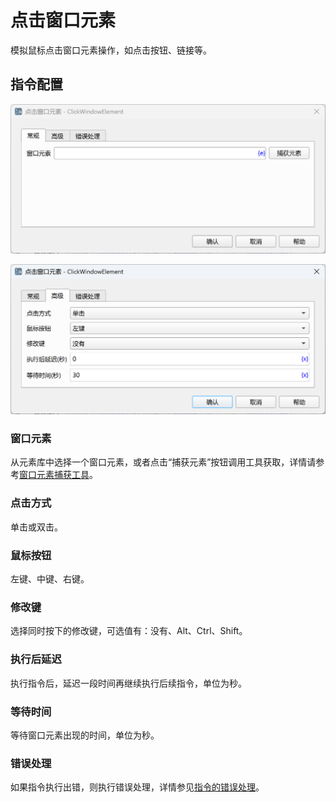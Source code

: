 # 点击窗口元素

模拟鼠标点击窗口元素操作，如点击按钮、链接等。

## 指令配置

![点击窗口元素常规配置对话框](click_window_element_general_config.png)

![点击窗口元素高级配置对话框](click_window_element_advanced_config.png)

### 窗口元素

从元素库中选择一个窗口元素，或者点击“捕获元素”按钮调用工具获取，详情请参考[窗口元素捕获工具](../../manual/window_element_capture_tool.md)。

### 点击方式

单击或双击。

### 鼠标按钮

左键、中键、右键。

### 修改键

选择同时按下的修改键，可选值有：没有、Alt、Ctrl、Shift。

### 执行后延迟

执行指令后，延迟一段时间再继续执行后续指令，单位为秒。

### 等待时间

等待窗口元素出现的时间，单位为秒。

### 错误处理

如果指令执行出错，则执行错误处理，详情参见[指令的错误处理](../../manual/error_handling.md)。
